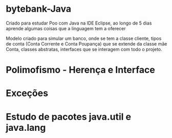# bytebank-Java

Criado para estudar Poo com Java na IDE Eclipse, ao longo de 5 dias aprende algumas coisas que a linguagem tem a oferecer

Modelo criado para simular um banco, onde se tem a classe cliente, tipos de conta (Conta Corrente e Conta Poupança) que se extende da classe mãe Conta, classes abstratas, interfaces que se interagem com todo o projeto.  

# Polimofismo - Herença e Interface
# Exceções
# Estudo de pacotes java.util e java.lang
